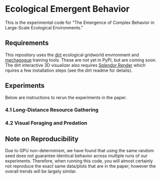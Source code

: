 # Ecological Emergent Behavior
This is the experimental code for "The Emergence of Complex Behavior in Large-Scale Ecological Environments."

## Requirements
This repository uses the [dirt](http://www.github.com/aaronwalsman/dirt) ecological gridworld environment and [mechagogue](http://www.github.com/aaronwalsman/mechagogue) training tools.
These are not yet in PyPI, but are coming soon.  The dirt interactive 3D visualizer also requires [Splendor Render](http://www.github.com/aaronwalsman/splendor-render)
which rquires a few installation steps (see the dirt readme for details).

## Experiments
Below are instructions to rerun the experiments in the paper.
### 4.1 Long-Distance Resource Gathering

### 4.2 Visual Foraging and Predation

## Note on Reproducibility
Due to GPU non-determinism, we have found that using the same random seed does not guarantee identical behavior across multiple runs of our experiments.
Therefore, when running this code, you will almost certainly not reproduce the exact same data/plots that are in the paper, however the overall trends will be largely similar.
